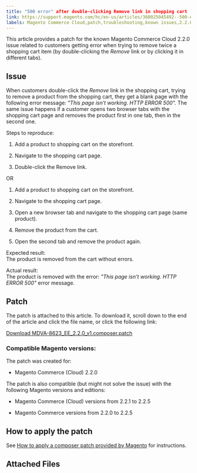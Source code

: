 ```yaml
---
title: "500 error" after double-clicking Remove link in shopping cart 
link: https://support.magento.com/hc/en-us/articles/360025045492--500-error-after-double-clicking-Remove-link-in-shopping-cart-
labels: Magento Commerce Cloud,patch,troubleshooting,known issues,2.2.0,500 error,shopping cart
---
```


This article provides a patch for the known Magento Commerce Cloud 2.2.0 issue related to customers getting error when trying to remove twice a shopping cart item (by double-clicking the *Remove* link or by clicking it in different tabs).

## Issue

When customers double-click the *Remove* link in the shopping cart, trying to remove a product from the shopping cart, they get a blank page with the following error message: *"This page isn’t working. HTTP ERROR 500".* The same issue happens if a customer opens two browser tabs with the shopping cart page and removes the product first in one tab, then in the second one.

Steps to reproduce:

1. Add a product to shopping cart on the storefront.

1. Navigate to the shopping cart page.

1. Double-click the Remove link.

OR

1. Add a product to shopping cart on the storefront.

1. Navigate to the shopping cart page.

1. Open a new browser tab and navigate to the shopping cart page (same product).

1. Remove the product from the cart.

10. Open the second tab and remove the product again.

Expected result:  
 The product is removed from the cart without errors.

Actual result:  
 The product is removed with the error: *"This page isn’t working. HTTP ERROR 500"* error message.

## Patch

The patch is attached to this article. To download it, scroll down to the end of the article and click the file name, or click the following link:

[Download MDVA-8623\_EE\_2.2.0\_v1.composer.patch](https://support.magento.com/hc/en-us/article_attachments/360023828792/MDVA-8623_EE_2.2.0_v1.composer.patch)

### Compatible Magento versions:

The patch was created for:

* Magento Commerce (Cloud) 2.2.0

The patch is also compatible (but might not solve the issue) with the following Magento versions and editions:

* Magento Commerce (Cloud) versions from 2.2.1 to 2.2.5

* Magento Commerce versions from 2.2.0 to 2.2.5

## How to apply the patch

See [How to apply a composer patch provided by Magento](https://support.magento.com/hc/en-us/articles/360028367731) for instructions.

## Attached Files

